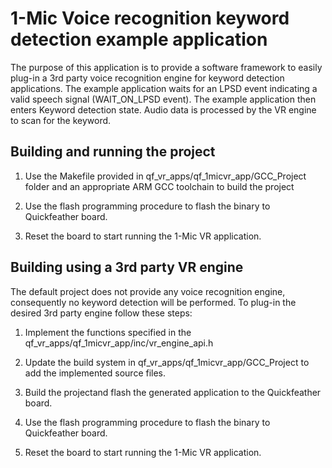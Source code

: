 # 1-Mic Voice recognition keyword detection example application

The purpose of this application is to provide a software framework to easily
plug-in a 3rd party voice recognition engine for keyword detection applications.
The example application waits for an LPSD event indicating a valid speech signal
(WAIT_ON_LPSD event). The example application then enters Keyword detection
state. Audio data is processed by the VR engine to scan for the keyword.

## Building and running the project

1. Use the Makefile provided in qf_vr_apps/qf_1micvr_app/GCC_Project folder and 
   an appropriate ARM GCC toolchain to build the project

2. Use the flash programming procedure to flash the binary to Quickfeather board.

3. Reset the board to start running the 1-Mic VR application.

## Building using a 3rd party VR engine

The default project does not provide any voice recognition engine, consequently
no keyword detection will be performed. To plug-in the desired 3rd party engine
follow these steps:

1. Implement the functions specified in the qf_vr_apps/qf_1micvr_app/inc/vr_engine_api.h

2. Update the build system in qf_vr_apps/qf_1micvr_app/GCC_Project to add the
   implemented source files.

3. Build the projectand flash the generated application to the Quickfeather board.

4. Use the flash programming procedure to flash the binary to Quickfeather board.

5. Reset the board to start running the 1-Mic VR application.
